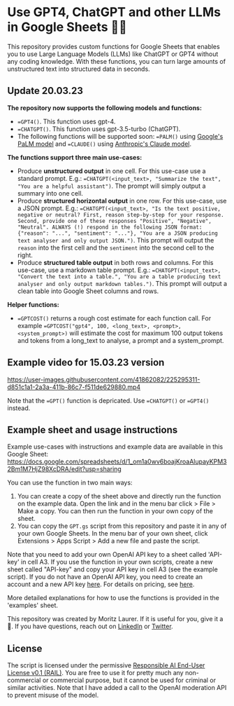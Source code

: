 # Use GPT4, ChatGPT and other LLMs in Google Sheets 🤖🧑 

This repository provides custom functions for Google Sheets that enables you to use Large Language Models (LLMs) like ChatGPT or GPT4 without any coding knowledge. With these functions, you can turn large amounts of unstructured text into structured data in seconds. 


## Update 20.03.23

**The repository now supports the following models and functions:**
* `=GPT4()`. This function uses gpt-4.
* `=CHATGPT()`. This function uses gpt-3.5-turbo (ChatGPT). 
* The following functions will be supported soon: `=PALM()` using [Google's PaLM model](https://blog.google/technology/ai/ai-developers-google-cloud-workspace/) and `=CLAUDE()` using [Anthropic's Claude model](https://console.anthropic.com/docs).

**The functions support three main use-cases:**
* Produce **unstructured output** in one cell. For this use-case use a standard prompt. E.g.: `=CHATGPT(<input_text>, "Summarize the text", "You are a helpful assistant")`. The prompt will simply output a summary into one cell. 
* Produce **structured horizontal output** in one row. For this use-case, use a JSON prompt. E.g.: `=CHATGPT(<input_text>, "Is the text positive, negative or neutral? First, reason step-by-step for your response. Second, provide one of these responses "Positive", "Negative", "Neutral". ALWAYS (!) respond in the following JSON format: {"reason": "...", "sentiment": "..."}, "You are a JSON producing text analyser and only output JSON.")`. This prompt will output the `reason` into the first cell and the `sentiment` into the second cell to the right. 
* Produce **structured table output** in both rows and columns. For this use-case, use a markdown table prompt. E.g.: `=CHATGPT(<input_text>, "Convert the text into a table.", "You are a table producing text analyser and only output markdown tables.")`. This prompt will output a clean table into Google Sheet columns and rows. 

**Helper functions:**
* `=GPTCOST()` returns a rough cost estimate for each function call. For example `=GPTCOST("gpt4", 100, <long_text>, <prompt>, <system_prompt>)` will estimate the cost for maximum 100 output tokens and tokens from a long_text to analyse, a prompt and a system_prompt.  


## Example video for 15.03.23 version

https://user-images.githubusercontent.com/41862082/225295311-d851c1a1-2a3a-411b-86c7-f511de629880.mp4

Note that the `=GPT()` function is depricated. Use `=CHATGPT()` or `=GPT4()` instead.

## Example sheet and usage instructions
Example use-cases with instructions and example data are available in this Google Sheet: 
https://docs.google.com/spreadsheets/d/1_om1a0wv6boajKroaAlupayKPM32Bm1M7HjZ98XcDRA/edit?usp=sharing

You can use the function in two main ways: 
1. You can create a copy of the sheet above and directly run the function on the example data. Open the link and in the menu bar click > File > Make a copy. You can then run the function in your own copy of the sheet. 
2. You can copy the `GPT.gs` script from this repository and paste it in any of your own Google Sheets. In the menu bar of your own sheet, click Extensions > Apps Script > Add a new file and paste the script. 

Note that you need to add your own OpenAI API key to a sheet called 'API-key' in cell A3. If you use the function in your own scripts, create a new sheet called "API-key" and copy your API key in cell A3 (see the example script). If you do not have an OpenAI API key, you need to create an account and a new API key [here](https://platform.openai.com/account/api-keys). For details on pricing, see [here](https://openai.com/pricing).

More detailed explanations for how to use the functions is provided in the 'examples' sheet. 

This repository was created by Moritz Laurer. If it is useful for you, give it a 🌟. If you have questions, reach out on [LinkedIn](https://www.linkedin.com/in/moritz-laurer/) or [Twitter](https://twitter.com/MoritzLaurer).


## License
The script is licensed under the permissive [Responsible AI End-User License v0.1 (RAIL)](https://www.licenses.ai/ai-licenses). You are free to use it for pretty much any non-commercial or commercial purpose, but it cannot be used for criminal or similar activities. Note that I have added a call to the OpenAI moderation API to prevent misuse of the model. 
